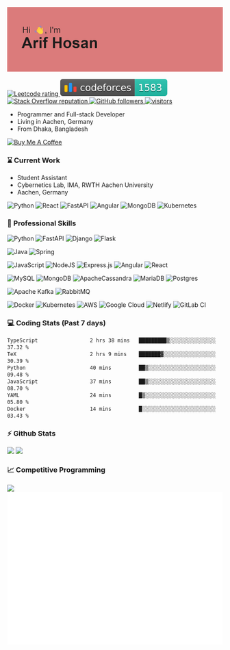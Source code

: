 <!-- ![Arif's GitHub stats](https://github-readme-stats.vercel.app/api?username=ArifHosan) -->

<img src="header.png" alt="header image" />

<p align="left">
  <a href="https://leetcode.com/DrowningPhoenix/">
    <img src="https://cp-logo.vercel.app/leetcode/DrowningPhoenix" alt="Leetcode rating" />
  </a>
  <a href="https://codeforces.com/profile/ArifHosan">
    <img src="https://raw.githubusercontent.com/ArifHosan/cf-stats/main/output/rating.svg" alt="CodeForces rating" />
  </a>
  <a href="https://stackoverflow.com/users/5510537/arif-hosan">
    <img alt="Stack Overflow reputation" src="https://img.shields.io/stackexchange/stackoverflow/r/5510537?color=orange&label=reputation&logo=stackoverflow">
  </a>
  <a href="https://github.com/ArifHosan?tab=followers">
    <img alt="GitHub followers" src="https://img.shields.io/github/followers/ArifHosan?color=green&logo=github">
  </a>
  <a href="https://github.com/ArifHosan/">
    <img src="https://komarev.com/ghpvc/?username=ArifHosan" alt="visitors" />
  </a>
</p>

- Programmer and Full-stack Developer
- Living in Aachen, Germany
- From Dhaka, Bangladesh

<a href="https://www.buymeacoffee.com/arifhosan" target="_blank"><img src="https://cdn.buymeacoffee.com/buttons/default-orange.png" alt="Buy Me A Coffee" height="41" width="174"></a>

### :hourglass: Current Work
- Student Assistant
- Cybernetics Lab, IMA, RWTH Aachen University
- Aachen, Germany

![Python](https://img.shields.io/badge/python-3670A0?style=for-the-badge&logo=python&logoColor=ffdd54)
![React](https://img.shields.io/badge/react-%2320232a.svg?style=for-the-badge&logo=react&logoColor=%2361DAFB)
![FastAPI](https://img.shields.io/badge/FastAPI-005571?style=for-the-badge&logo=fastapi)
![Angular](https://img.shields.io/badge/angular-%23DD0031.svg?style=for-the-badge&logo=angular&logoColor=white)
![MongoDB](https://img.shields.io/badge/MongoDB-%234ea94b.svg?style=for-the-badge&logo=mongodb&logoColor=white)
![Kubernetes](https://img.shields.io/badge/kubernetes-%23326ce5.svg?style=for-the-badge&logo=kubernetes&logoColor=white)

### :briefcase: Professional Skills
![Python](https://img.shields.io/badge/python-3670A0?style=for-the-badge&logo=python&logoColor=ffdd54)
![FastAPI](https://img.shields.io/badge/FastAPI-005571?style=for-the-badge&logo=fastapi)
![Django](https://img.shields.io/badge/django-%23092E20.svg?style=for-the-badge&logo=django&logoColor=white)
![Flask](https://img.shields.io/badge/flask-%23000.svg?style=for-the-badge&logo=flask&logoColor=white)

![Java](https://img.shields.io/badge/java-%23ED8B00.svg?style=for-the-badge&logo=java&logoColor=white)
![Spring](https://img.shields.io/badge/spring-%236DB33F.svg?style=for-the-badge&logo=spring&logoColor=white)

![JavaScript](https://img.shields.io/badge/javascript-%23323330.svg?style=for-the-badge&logo=javascript&logoColor=%23F7DF1E)
![NodeJS](https://img.shields.io/badge/node.js-6DA55F?style=for-the-badge&logo=node.js&logoColor=white)
![Express.js](https://img.shields.io/badge/express.js-%23404d59.svg?style=for-the-badge&logo=express&logoColor=%2361DAFB)
![Angular](https://img.shields.io/badge/angular-%23DD0031.svg?style=for-the-badge&logo=angular&logoColor=white)
![React](https://img.shields.io/badge/react-%2320232a.svg?style=for-the-badge&logo=react&logoColor=%2361DAFB)

![MySQL](https://img.shields.io/badge/mysql-%2300f.svg?style=for-the-badge&logo=mysql&logoColor=white)
![MongoDB](https://img.shields.io/badge/MongoDB-%234ea94b.svg?style=for-the-badge&logo=mongodb&logoColor=white)
![ApacheCassandra](https://img.shields.io/badge/cassandra-%231287B1.svg?style=for-the-badge&logo=apache-cassandra&logoColor=white)
![MariaDB](https://img.shields.io/badge/MariaDB-003545?style=for-the-badge&logo=mariadb&logoColor=white)
![Postgres](https://img.shields.io/badge/postgres-%23316192.svg?style=for-the-badge&logo=postgresql&logoColor=white)

![Apache Kafka](https://img.shields.io/badge/Apache%20Kafka-000?style=for-the-badge&logo=apachekafka)
![RabbitMQ](https://img.shields.io/badge/Rabbitmq-FF6600?style=for-the-badge&logo=rabbitmq&logoColor=white)

![Docker](https://img.shields.io/badge/docker-%230db7ed.svg?style=for-the-badge&logo=docker&logoColor=white)
![Kubernetes](https://img.shields.io/badge/kubernetes-%23326ce5.svg?style=for-the-badge&logo=kubernetes&logoColor=white)
![AWS](https://img.shields.io/badge/AWS-%23FF9900.svg?style=for-the-badge&logo=amazon-aws&logoColor=white)
![Google Cloud](https://img.shields.io/badge/GoogleCloud-%234285F4.svg?style=for-the-badge&logo=google-cloud&logoColor=white)
![Netlify](https://img.shields.io/badge/netlify-%23000000.svg?style=for-the-badge&logo=netlify&logoColor=#00C7B7)
![GitLab CI](https://img.shields.io/badge/gitlab%20ci-%23181717.svg?style=for-the-badge&logo=gitlab&logoColor=white)

### :computer: Coding Stats (Past 7 days)
<!--START_SECTION:waka-->

```text
TypeScript                 2 hrs 38 mins   █████████▒░░░░░░░░░░░░░░░   37.32 %
TeX                        2 hrs 9 mins    ███████▓░░░░░░░░░░░░░░░░░   30.39 %
Python                     40 mins         ██▒░░░░░░░░░░░░░░░░░░░░░░   09.48 %
JavaScript                 37 mins         ██▒░░░░░░░░░░░░░░░░░░░░░░   08.70 %
YAML                       24 mins         █▒░░░░░░░░░░░░░░░░░░░░░░░   05.80 %
Docker                     14 mins         █░░░░░░░░░░░░░░░░░░░░░░░░   03.43 %
```

<!--END_SECTION:waka-->

### ⚡ Github Stats
<p float="left">
<img height="180em" src="https://github-readme-stats.vercel.app/api?username=ArifHosan&show_icons=true&hide_border=true&&count_private=true&include_all_commits=true" /> 
<img height="180em" src="https://github-readme-stats.vercel.app/api/top-langs/?username=ArifHosan&show_icons=true&hide_border=true&layout=compact&langs_count=8"/>
</p>

### &#128200; Competitive Programming

<p>
<img align='center' width="450em" src="https://leetcard.jacoblin.cool/DrowningPhoenix?theme=light&font=Archivo&height=275">
<img align='center' src="https://raw.githubusercontent.com/ArifHosan/cf-stats/main/output/light_card.svg">
<!-- ![LeetCode Stats](https://leetcard.jacoblin.cool/DrowningPhoenix?theme=light&font=Archivo?width=400&height=200) -->
<!-- ![Codeforces Stats]() -->
</p>

<!--
**ArifHosan/ArifHosan** is a ✨ _special_ ✨ repository because its `README.md` (this file) appears on your GitHub profile.

Here are some ideas to get you started:

- 🔭 I’m currently working on ...
- 🌱 I’m currently learning ...
- 👯 I’m looking to collaborate on ...
- 🤔 I’m looking for help with ...
- 💬 Ask me about ...
- 📫 How to reach me: ...
- 😄 Pronouns: ...
- ⚡ Fun fact: ...
-->
